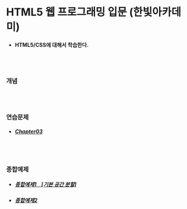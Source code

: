 # HTML5 웹 프로그래밍 입문 (한빛아카데미)
- #### HTML5/CSS에 대해서 학습한다.


<br>
<br>

### 개념

<br/>
<br/>


### 연습문제
- ##### [Chapter03](https://github.com/mdy0501/HTML5/tree/master/Chapter03)

<br/>
<br/>

### 종합예제
- ##### [종합예제1 &nbsp;&nbsp; [기본 공간 분할]](https://github.com/mdy0501/HTML5/tree/master/final_exam01)
- ##### [종합예제2](https://github.com/mdy0501/HTML5/tree/master/final_exam02)

<br/>
<br/>

